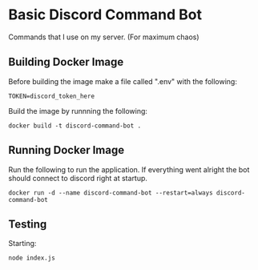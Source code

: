 # Basic Discord Command Bot
Commands that I use on my server. (For maximum chaos)

## Building Docker Image
Before building the image make a file called ".env" with the following:
```
TOKEN=discord_token_here
```

Build the image by runnning the following:
```
docker build -t discord-command-bot .
```

## Running Docker Image
Run the following to run the application. If everything went alright the bot should connect to discord right at startup.
```
docker run -d --name discord-command-bot --restart=always discord-command-bot
```

## Testing
Starting:
```
node index.js
```